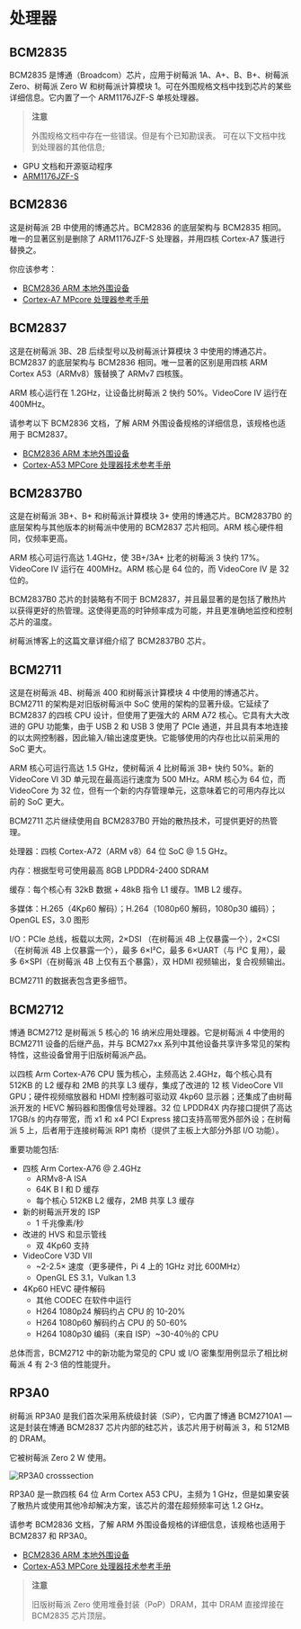 # 处理器


## BCM2835

BCM2835 是博通（Broadcom）芯片，应用于树莓派 1A、A+、B、B+、树莓派 Zero、树莓派 Zero W 和树莓派计算模块 1。可在外围规格文档中找到芯片的某些详细信息。它内置了一个 ARM1176JZF-S 单核处理器。

>**注意**
>
> 外围规格文档中存在一些错误。但是有个已知勘误表。
可在以下文档中找到处理器的其他信息;

* GPU 文档和开源驱动程序
* [ARM1176JZF-S](https://developer.arm.com/documentation/ddi0301)

## BCM2836

这是树莓派 2B 中使用的博通芯片。BCM2836 的底层架构与 BCM2835 相同。唯一的显著区别是删除了 ARM1176JZF-S 处理器，并用四核 Cortex-A7 簇进行替换之。

你应该参考：

* [BCM2836 ARM 本地外围设备](https://datasheets.raspberrypi.com/bcm2836/bcm2836-peripherals.pdf)
* [Cortex-A7 MPcore 处理器参考手册](http://infocenter.arm.com/help/index.jsp?topic=/com.arm.doc.ddi0464f/index.html)

## BCM2837

这是在树莓派 3B、2B 后续型号以及树莓派计算模块 3 中使用的博通芯片。BCM2837 的底层架构与 BCM2836 相同。唯一显著的区别是用四核 ARM Cortex A53（ARMv8）簇替换了 ARMv7 四核簇。

ARM 核心运行在 1.2GHz，让设备比树莓派 2 快约 50%。VideoCore IV 运行在 400MHz。

请参考以下 BCM2836 文档，了解 ARM 外围设备规格的详细信息，该规格也适用于 BCM2837。

* [BCM2836 ARM 本地外围设备](https://datasheets.raspberrypi.com/bcm2836/bcm2836-peripherals.pdf)
* [Cortex-A53 MPCore 处理器技术参考手册](https://developer.arm.com/documentation/ddi0500/latest/)

## BCM2837B0

这是在树莓派 3B+、B+ 和树莓派计算模块 3+ 使用的博通芯片。BCM2837B0 的底层架构与其他版本的树莓派中使用的 BCM2837 芯片相同。ARM 核心硬件相同，仅频率更高。

ARM 核心可运行高达 1.4GHz，使 3B+/3A+ 比老的树莓派 3 快约 17%。VideoCore IV 运行在 400MHz。ARM 核心是 64 位的，而 VideoCore IV 是 32 位的。

BCM2837B0 芯片的封装略有不同于 BCM2837，并且最显著的是包括了散热片以获得更好的热管理。这使得更高的时钟频率成为可能，并且更准确地监控和控制芯片的温度。

树莓派博客上的这篇文章详细介绍了 BCM2837B0 芯片。

## BCM2711

这是在树莓派 4B、树莓派 400 和树莓派计算模块 4 中使用的博通芯片。BCM2711 的架构是对旧版树莓派中 SoC 使用的架构的显著升级。它延续了 BCM2837 的四核 CPU 设计，但使用了更强大的 ARM A72 核心。它具有大大改进的 GPU 功能集，由于 USB 2 和 USB 3 使用了 PCIe 通道，并且具有本地连接的以太网控制器，因此输入/输出速度更快。它能够使用的内存也比以前采用的 SoC 更大。

ARM 核心可运行高达 1.5 GHz，使树莓派 4 比树莓派 3B+ 快约 50%。新的 VideoCore VI 3D 单元现在最高运行速度为 500 MHz。ARM 核心为 64 位，而 VideoCore 为 32 位，但有一个新的内存管理单元，这意味着它的可用内存比以前的 SoC 更大。

BCM2711 芯片继续使用自 BCM2837B0 开始的散热技术，可提供更好的热管理。

处理器：四核 Cortex-A72（ARM v8）64 位 SoC @ 1.5 GHz。

内存：根据型号可使用最高 8GB LPDDR4-2400 SDRAM

缓存：每个核心有 32kB 数据 + 48kB 指令 L1 缓存。1MB L2 缓存。

多媒体：H.265（4Kp60 解码）；H.264（1080p60 解码，1080p30 编码）；OpenGL ES，3.0 图形

I/O：PCIe 总线，板载以太网，2×DSI （在树莓派 4B 上仅暴露一个），2×CSI（在树莓派 4B 上仅暴露一个），最多 6×I²C，最多 6×UART（与 I²C 复用），最多 6×SPI（在树莓派 4B 上仅有五个暴露），双 HDMI 视频输出，复合视频输出。

BCM2711 的数据表包含更多细节。

## BCM2712

博通 BCM2712 是树莓派 5 核心的 16 纳米应用处理器。它是树莓派 4 中使用的 BCM2711 设备的后继产品，并与 BCM27xx 系列中其他设备共享许多常见的架构特性，这些设备曾用于旧版树莓派产品。

以四核 Arm Cortex-A76 CPU 簇为核心，主频高达 2.4GHz，每个核心具有 512KB 的 L2 缓存和 2MB 的共享 L3 缓存，集成了改进的 12 核 VideoCore VII GPU；硬件视频缩放器和 HDMI 控制器可驱动双 4kp60 显示器；还集成了由树莓派开发的 HEVC 解码器和图像信号处理器。32 位 LPDDR4X 内存接口提供了高达 17GB/s 的内存带宽，而 x1 和 x4 PCI Express 接口支持高带宽外部外设；在树莓派 5 上，后者用于连接树莓派 RP1 南桥（提供了主板上大部分外部 I/O 功能）。

重要功能包括:

* 四核 Arm Cortex-A76 @ 2.4GHz
  * ARMv8-A ISA
  * 64K B I 和 D 缓存
  * 每个核心 512KB L2 缓存，2MB 共享 L3 缓存
* 新的树莓派开发的 ISP
  * 1 千兆像素/秒
* 改进的 HVS 和显示管线
  * 双 4Kp60 支持
* VideoCore V3D VII
  * ~2-2.5× 速度（更多硬件，Pi 4 上的 1GHz 对比 600MHz）
  * OpenGL ES 3.1，Vulkan 1.3
* 4Kp60 HEVC 硬件解码
  * 其他 CODEC 在软件中运行
  * H264 1080p24 解码约占 CPU 的 10-20%
  * H264 1080p60 解码约占 CPU 的 50-60%
  * H264 1080p30 编码（来自 ISP）~30-40％的 CPU

总体而言，BCM2712 中的新功能为常见的 CPU 或 I/O 密集型用例显示了相比树莓派 4 有 2-3 倍的性能提升。

## RP3A0

树莓派 RP3A0 是我们首次采用系统级封装（SiP），它内置了博通 BCM2710A1 — 这是封装在博通 BCM2837 芯片内部的硅芯片，该芯片用于树莓派 3，和 512MB 的 DRAM。

它被树莓派 Zero 2 W 使用。

![RP3A0 crosssection](https://www.raspberrypi.com/documentation/computers/images/RP3A0-crosssection.png)

RP3A0 是一款四核 64 位 Arm Cortex A53 CPU，主频为 1 GHz，但是如果安装了散热片或使用其他冷却解决方案，该芯片的潜在超频频率可达 1.2 GHz。

请参考 BCM2836 文档，了解 ARM 外围设备规格的详细信息，该规格也适用于 BCM2837 和 RP3A0。

* [BCM2836 ARM 本地外围设备](https://datasheets.raspberrypi.com/bcm2836/bcm2836-peripherals.pdf)
* [Cortex-A53 MPCore 处理器技术参考手册](https://developer.arm.com/documentation/ddi0500/latest/)

>**注意**
>
> 旧版树莓派 Zero 使用堆叠封装（PoP）DRAM，其中 DRAM 直接焊接在 BCM2835 芯片顶层。
